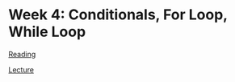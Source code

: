 # Week 4: Conditionals, For Loop, While Loop

[Reading](readings/index)

[Lecture](lecture/index)

<!-- [practice quiz](practicequiz/1_practicequiz_q.ipynb)

[lab](lab/1_lab_composite.ipynb)

[Homework](homework/angry_bird.ipynb) -->

